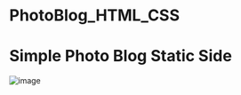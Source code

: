 # PhotoBlog_HTML_CSS

# Simple Photo Blog Static Side

![image](https://user-images.githubusercontent.com/78031810/224081141-018848f6-a589-4e8b-8714-a56dd3bf5d50.png)

